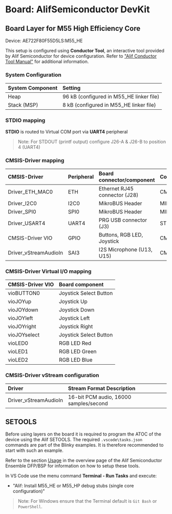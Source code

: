 # Board: AlifSemiconductor DevKit

## Board Layer for M55 High Efficiency Core

Device: AE722F80F55D5LS:M55_HE

This setup is configured using **Conductor Tool**, an interactive tool provided by Alif Semiconductor for device configuration.
Refer to ["Alif Conductor Tool Manual"](https://conductor.alifsemi.com/Alif_HTML_DCT_User_Help/Content/Help%20Manual.htm) for additional information.

### System Configuration

| System Component        | Setting
|:------------------------|:----------------------------------------
| Heap                    | 96 kB (configured in M55_HE linker file)
| Stack (MSP)             |  8 kB (configured in M55_HE linker file)

### STDIO mapping

**STDIO** is routed to Virtual COM port via **UART4** peripheral

> Note:
> For STDOUT (printf output) configure J26-A & J26-B to position 4 (UART4)

### CMSIS-Driver mapping

| CMSIS-Driver          | Peripheral | Board connector/component     | Connection
|:----------------------|:-----------|:------------------------------|:----------------------
| Driver_ETH_MAC0       | ETH        | Ethernet RJ45 connector (J28) | CMSIS_ETH
| Driver_I2C0           | I2C0       | MikroBUS Header               | MIKROBUS_I2C
| Driver_SPI0           | SPI0       | MikroBUS Header               | MIKROBUS_SPI
| Driver_USART4         | UART4      | PRG USB connector (J3)        | STDIN, STDOUT, STDERR
| CMSIS-Driver VIO      | GPIO       | Buttons, RGB LED, Joystick    | CMSIS_VIO
| Driver_vStreamAudioIn | SAI3       | I2S Microphone (U13, U15)     | CMSIS_VSTREAM_AUDIO_IN

### CMSIS-Driver Virtual I/O mapping

| CMSIS-Driver VIO | Board component
|:-----------------|:----------------------------
|vioBUTTON0        | Joystick Select Button
|vioJOYup          | Joystick Up
|vioJOYdown        | Joystick Down
|vioJOYleft        | Joystick Left
|vioJOYright       | Joystick Right
|vioJOYselect      | Joystick Select Button
|vioLED0           | RGB LED Red
|vioLED1           | RGB LED Green
|vioLED2           | RGB LED Blue

### CMSIS-Driver vStream configuration

| Driver                 | Stream Format Description
|:-----------------------|:----------------------------------------------------
| Driver_vStreamAudioIn  | 16-bit PCM audio,      16000 samples/second

## SETOOLS

Before using layers on the board it is required to program the ATOC of the device
using the Alif SETOOLS. The required `.vscode\tasks.json` commands are part of the
Blinky examples. It is therefore recommended to start with such an example.

Refer to the section [Usage](https://www.keil.arm.com/packs/ensemble-alifsemiconductor)
in the overview page of the Alif Semiconductor Ensemble DFP/BSP for information on how
to setup these tools.

In VS Code use the menu command **Terminal - Run Tasks** and execute:

- "Alif: Install M55_HE or M55_HP debug stubs (single core configuration)"

> Note: For Windows ensure that the Terminal default is `Git Bash` or `PowerShell`.
